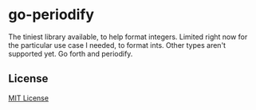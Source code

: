# go-periodify

The tiniest library available, to help format integers. Limited right now for
the particular use case I needed, to format ints. Other types aren't supported
yet. Go forth and periodify.

## License

[MIT License](http://ianfoo.mit-license.org/)

